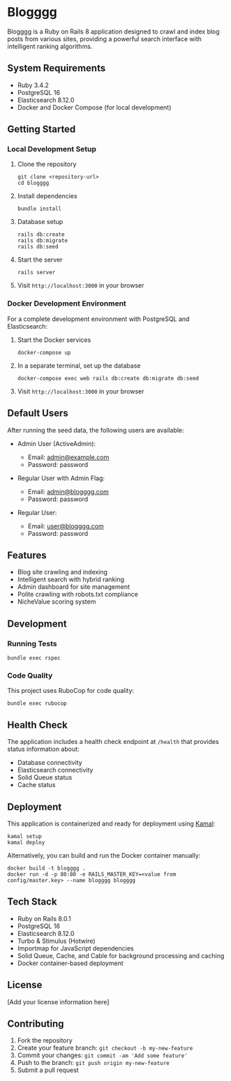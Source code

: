 # Blogggg

Blogggg is a Ruby on Rails 8 application designed to crawl and index blog posts from various sites, providing a powerful search interface with intelligent ranking algorithms.

## System Requirements

* Ruby 3.4.2
* PostgreSQL 16
* Elasticsearch 8.12.0
* Docker and Docker Compose (for local development)

## Getting Started

### Local Development Setup

1. Clone the repository
   ```
   git clone <repository-url>
   cd blogggg
   ```

2. Install dependencies
   ```
   bundle install
   ```

3. Database setup
   ```
   rails db:create
   rails db:migrate
   rails db:seed
   ```

4. Start the server
   ```
   rails server
   ```

5. Visit `http://localhost:3000` in your browser

### Docker Development Environment

For a complete development environment with PostgreSQL and Elasticsearch:

1. Start the Docker services
   ```
   docker-compose up
   ```

2. In a separate terminal, set up the database
   ```
   docker-compose exec web rails db:create db:migrate db:seed
   ```

3. Visit `http://localhost:3000` in your browser

## Default Users

After running the seed data, the following users are available:

- Admin User (ActiveAdmin): 
  - Email: admin@example.com
  - Password: password

- Regular User with Admin Flag:
  - Email: admin@blogggg.com
  - Password: password

- Regular User:
  - Email: user@blogggg.com
  - Password: password

## Features

* Blog site crawling and indexing
* Intelligent search with hybrid ranking
* Admin dashboard for site management
* Polite crawling with robots.txt compliance
* NicheValue scoring system

## Development

### Running Tests

```
bundle exec rspec
```

### Code Quality

This project uses RuboCop for code quality:

```
bundle exec rubocop
```

## Health Check

The application includes a health check endpoint at `/health` that provides status information about:

- Database connectivity
- Elasticsearch connectivity
- Solid Queue status
- Cache status

## Deployment

This application is containerized and ready for deployment using [Kamal](https://kamal-deploy.org/):

```
kamal setup
kamal deploy
```

Alternatively, you can build and run the Docker container manually:

```
docker build -t blogggg .
docker run -d -p 80:80 -e RAILS_MASTER_KEY=<value from config/master.key> --name blogggg blogggg
```

## Tech Stack

* Ruby on Rails 8.0.1
* PostgreSQL 16
* Elasticsearch 8.12.0
* Turbo & Stimulus (Hotwire)
* Importmap for JavaScript dependencies
* Solid Queue, Cache, and Cable for background processing and caching
* Docker container-based deployment

## License

[Add your license information here]

## Contributing

1. Fork the repository
2. Create your feature branch: `git checkout -b my-new-feature`
3. Commit your changes: `git commit -am 'Add some feature'`
4. Push to the branch: `git push origin my-new-feature`
5. Submit a pull request
